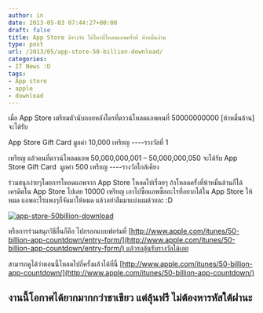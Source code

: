 ```yaml
---
author: in
date: 2013-05-03 07:44:27+00:00
draft: false
title: App Store มีรางวัล ให้ใครที่โหลดแอพครั้งที่ ห้าหมื่นล้าน
type: post
url: /2013/05/app-store-50-billion-download/
categories:
- IT News :D
tags:
- App store
- apple
- download
---
```


เมื่อ App Store เตรียมตัวนับถอยหลังใครที่ดาวน์โหลดแอพคนที่ 50000000000 [ห้าหมื่นล้าน] จะได้รับ

App Store Gift Card มูลค่า 10,000 เหรียญ ----รางวัลที่ 1

เหรียญ แล้วคนที่ดาวน์โหลดแอพ 50,000,000,001 – 50,000,000,050 จะได้รับ App Store Gift Card  มูลค่า 500 เหรียญ ----รางวัลใกล้เคียง

ร่วมสนุกง่ายๆโดยการโหลดแอพจาก App Store โหลดไปเรื่อยๆ ถ้าโหลดครั้งที่ห้าหมื่นล้านก็ได้เครดิตใน App Store ไปเลย 10000 เหรียญ เอาไปซื้อแอพซื้ออะไรที่อยากได้ใน App Store ให้หมด แอพอะไรแพงๆก็จัดมาให้หมด แล้วอย่าลืมมาแบ่งผมด้วยละ :D

[![app-store-50billion-download](https://www.cyruszhang.com/wp-content/uploads/2013/05/app-store-50billion-download.jpg)
](https://www.cyruszhang.com/wp-content/uploads/2013/05/app-store-50billion-download.jpg)



<!-- more -->

หรือการร่วมสนุกวิธีอื่นก็คือ ไปกรอกแบบฟอร์มที่ [http://www.apple.com/itunes/50-billion-app-countdown/entry-form/](http://www.apple.com/itunes/50-billion-app-countdown/entry-form/) แล้วรอลุ้นรับรางวัลได้เลย

สามารถดูได้ว่าตอนนี้โหลดไปกี่ครั้งแล้วได้ที่นี้ [http://www.apple.com/itunes/50-billion-app-countdown/](http://www.apple.com/itunes/50-billion-app-countdown/)


## งานนี้โอกาศได้ยากมากกว่าชาเขียว แต่ลุ้นฟรี ไม่ต้องหารหัสใต้ฝานะ




## 
